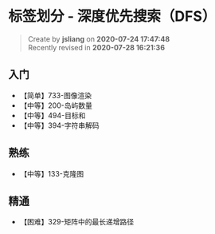 标签划分 - 深度优先搜索（DFS）
===

> Create by **jsliang** on **2020-07-24 17:47:48**  
> Recently revised in **2020-07-28 16:21:36**  

## 入门

* 【简单】733-图像渲染
* 【中等】200-岛屿数量
* 【中等】494-目标和
* 【中等】394-字符串解码

## 熟练

* 【中等】133-克隆图

## 精通

* 【困难】329-矩阵中的最长递增路径
